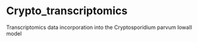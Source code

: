 # Crypto_transcriptomics
Transcriptomics data incorporation into the Cryptosporidium parvum IowaII model
